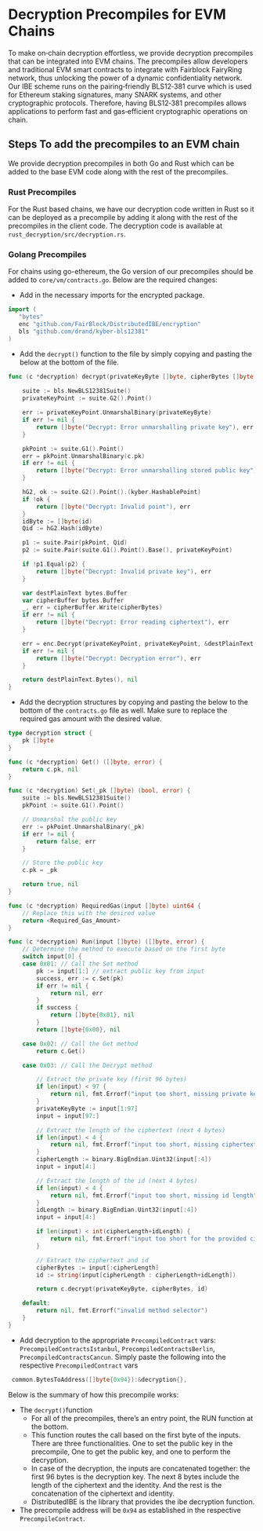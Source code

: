 # Decryption Precompiles for EVM Chains

To make on‑chain decryption effortless, we provide decryption precompiles that can be integrated into EVM chains.
The precompiles allow developers and traditional EVM smart contracts to integrate with Fairblock FairyRing network, thus unlocking the power of a dynamic confidentiality network.
Our IBE scheme runs on the pairing‑friendly BLS12‑381 curve which is used for Ethereum staking signatures, many SNARK systems, and other cryptographic protocols. Therefore, having BLS12‑381 precompiles allows applications to perform fast and gas‑efficient cryptographic operations on chain.


## Steps To add the precompiles to an EVM chain
We provide decryption precompiles in both Go and Rust which can be added to the base EVM code along with the rest of the precompiles.
### Rust Precompiles
For the Rust based chains, we have our decryption code written in Rust so it can be deployed as a precompile by adding it along with the rest of the precompiles in the client code. The decryption code is available at `rust_decryption/src/decryption.rs`.

### Golang Precompiles
For chains using go-ethereum, the Go version of our precompiles should be added to `core/vm/contracts.go`. Below are the required changes:

</details>

* Add in the necessary imports for the encrypted package.

```go
import (
   "bytes"
   enc "github.com/FairBlock/DistributedIBE/encryption"
   bls "github.com/drand/kyber-bls12381"
)
```

* Add the `decrypt()` function to the file by simply copying and pasting the below at the bottom of the file.

```go
func (c *decryption) decrypt(privateKeyByte []byte, cipherBytes []byte, id string) ([]byte, error) {
	
	suite := bls.NewBLS12381Suite()
	privateKeyPoint := suite.G2().Point()

	err := privateKeyPoint.UnmarshalBinary(privateKeyByte)
	if err != nil {
		return []byte("Decrypt: Error unmarshalling private key"), err
	}

	pkPoint := suite.G1().Point()
	err = pkPoint.UnmarshalBinary(c.pk)
	if err != nil {
		return []byte("Decrypt: Error unmarshalling stored public key"), err
	}

	hG2, ok := suite.G2().Point().(kyber.HashablePoint)
	if !ok {
		return []byte("Decrypt: Invalid point"), err
	}
	idByte := []byte(id)
	Qid := hG2.Hash(idByte)

	p1 := suite.Pair(pkPoint, Qid)
	p2 := suite.Pair(suite.G1().Point().Base(), privateKeyPoint)

	if !p1.Equal(p2) {
		return []byte("Decrypt: Invalid private key"), err
	}

	var destPlainText bytes.Buffer
	var cipherBuffer bytes.Buffer
	_, err = cipherBuffer.Write(cipherBytes)
	if err != nil {
		return []byte("Decrypt: Error reading ciphertext"), err
	}

	err = enc.Decrypt(privateKeyPoint, privateKeyPoint, &destPlainText, &cipherBuffer)
	if err != nil {
		return []byte("Decrypt: Decryption error"), err
	}

	return destPlainText.Bytes(), nil
}
```

* Add the decryption structures by copying and pasting the below to the bottom of the `contracts.go` file as well. Make sure to replace the required gas amount with the desired value.

```go
type decryption struct {
	pk []byte
}

func (c *decryption) Get() ([]byte, error) {
	return c.pk, nil
}

func (c *decryption) Set(_pk []byte) (bool, error) {
	suite := bls.NewBLS12381Suite()
	pkPoint := suite.G1().Point()

	// Unmarshal the public key
	err := pkPoint.UnmarshalBinary(_pk)
	if err != nil {
		return false, err
	}

	// Store the public key
	c.pk = _pk

	return true, nil
}

func (c *decryption) RequiredGas(input []byte) uint64 {
    // Replace this with the desired value
	return <Required_Gas_Amount>
}

func (c *decryption) Run(input []byte) ([]byte, error) {
	// Determine the method to execute based on the first byte
	switch input[0] {
	case 0x01: // Call the Set method
		pk := input[1:] // extract public key from input
		success, err := c.Set(pk)
		if err != nil {
			return nil, err
		}
		if success {
			return []byte{0x01}, nil
		}
		return []byte{0x00}, nil

	case 0x02: // Call the Get method
		return c.Get()

	case 0x03: // Call the Decrypt method

		// Extract the private key (first 96 bytes)
		if len(input) < 97 {
			return nil, fmt.Errorf("input too short, missing private key")
		}
		privateKeyByte := input[1:97]
		input = input[97:]

		// Extract the length of the ciphertext (next 4 bytes)
		if len(input) < 4 {
			return nil, fmt.Errorf("input too short, missing ciphertext length")
		}
		cipherLength := binary.BigEndian.Uint32(input[:4])
		input = input[4:]

		// Extract the length of the id (next 4 bytes)
		if len(input) < 4 {
			return nil, fmt.Errorf("input too short, missing id length")
		}
		idLength := binary.BigEndian.Uint32(input[:4])
		input = input[4:]

		if len(input) < int(cipherLength+idLength) {
			return nil, fmt.Errorf("input too short for the provided ciphertext and id lengths")
		}

		// Extract the ciphertext and id
		cipherBytes := input[:cipherLength]
		id := string(input[cipherLength : cipherLength+idLength])

		return c.decrypt(privateKeyByte, cipherBytes, id)

	default:
		return nil, fmt.Errorf("invalid method selector")
	}
}
```

* Add decryption to the appropriate `PrecompiledContract` vars: `PrecompiledContractsIstanbul`, `PrecompiledContractsBerlin`, `PrecompiledContractsCancun`. Simply paste the following into the respective `PrecompiledContract` vars 

```go
 common.BytesToAddress([]byte{0x94}):&decryption{},
```
Below is the summary of how this precompile works:

- The `decrypt()`function
  - For all of the precompiles, there’s an entry point, the RUN function at the bottom.
  - This function routes the call based on the first byte of the inputs. There are three functionalities. One to set the public key in the precompile, One to get the public key, and one to perform the decryption. 
  - In case of the decryption, the inputs are concatenated together: the first 96 bytes is the decryption key. The next 8 bytes include the length of the ciphertext and the identity. And the rest is the concatenation of the ciphertext and identity.
  - DistributedIBE is the library that provides the ibe decryption function.
- The precompile address will be `0x94` as established in the respective `PrecompileContract`.
